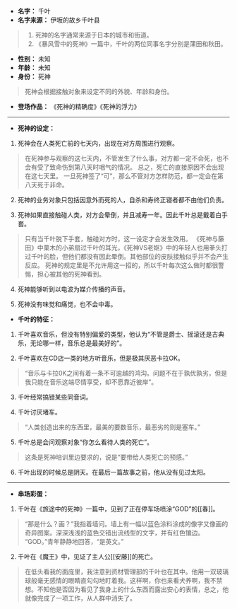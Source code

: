 
- **名字：** 千叶
- **名字来源：** 伊坂的故乡千叶县

> 1. 死神的名字通常来源于日本的城市和街道。
> 2. 《暴风雪中的死神》一篇中，千叶的两位同事名字分别是蒲田和秋田。

- **性别：** 未知
- **年龄：** 未知
- **身份：** 死神

> 死神会根据接触对象来设定不同的外貌、年龄和身份。

- **登场作品：** 《死神的精确度》《死神的浮力》

---

- **死神的设定：** 

1. 死神会在人类死亡前的七天内，出现在对方周围进行观察。

> 在死神参与观察的这七天内，不管发生了什么事，对方都一定不会死，也不会有受了致命伤到第八天时咽气的情况。
> 总之，死亡的直接原因不会出现在这七天里。
> 一旦死神签了“可”，那么不管对方怎样防范，都一定会在第八天死于非命。

2. 死神的业务对象只包括因意外而死的人，自杀和寿终正寝者都不由他们负责。

3. 死神如果直接触碰人类，对方会晕倒，并且减寿一年。因此千叶总是戴着白手套。

> 只有当千叶脱下手套，触碰对方时，这一设定才会发生效用。
> 《死神与藤田》中栗木的小弟扇过千叶的耳光，《死神VS老妪》中的年轻人也用拳头打过千叶的脸，但他们都没有因此晕倒。其他部位的皮肤接触似乎并不会产生反应。
> 死神的规定里是不允许用这一招的，所以千叶每次这么做时都很警惕，担心被其他的死神看到。

4. 死神能够听到以电波为媒介传播的声音。

5. 死神没有味觉和痛觉，也不会中毒。

- **千叶的特征：** 

1. 千叶喜欢音乐，但没有特别偏爱的类型，他认为“不管是爵士、摇滚还是古典乐，无论哪一样，音乐总是最美好的”。

2. 千叶喜欢在CD店一类的地方听音乐，但是极其厌恶卡拉OK。

> “音乐与卡拉0K之间有着一条不可逾越的鸿沟。问题不在于孰优孰劣，但是我只能在音乐这端尽情享受，却不愿靠近彼岸”。

3. 千叶经常搞错某些同音词。

4. 千叶讨厌堵车。

> “人类创造出来的东西里，最美的要数音乐，最恶劣的则是塞车。”

5. 千叶总是会问观察对象“你怎么看待人类的死亡”。

> 这条是死神培训里边要求的，说是“要带给人类死亡的预感。”

6. 千叶出现的时候总是阴天。在最后一篇故事之前，他从没有见过太阳。

---

- **串场彩蛋：** 

1. 千叶在《旅途中的死神》一篇中，见到了正在停车场喷涂“GOD”的[[春]]。

> “那是什么？画？”我指着墙问。墙上有一幅以蓝色涂料涂成的像字又像画的奇异图案。深深浅浅的蓝色交错出流线型的文字，并有红色镶边。
> “GOD。”青年静静地回答，“是英文。”

2. 千叶在《魔王》中，见证了主人公[[安藤]]的死亡。

> 在低头看我的面庞里，我注意到资材管理部的千叶也在其中。他用一双玻璃球般毫无感情的眼睛直勾勾地盯着我。这样啊，你也来看犬养啊，我不禁想。不知他是否因为看见了我身上的什么东西而露出安心的表情，总之，他就像完成了一项工作，从人群中消失了。